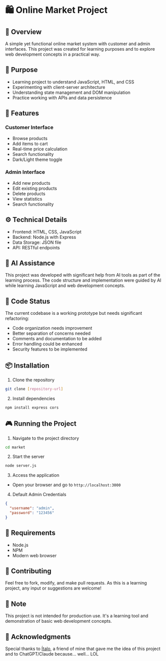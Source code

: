 # 🛍️ Online Market Project

## 📝 Overview
A simple yet functional online market system with customer and admin interfaces. This project was created for learning purposes and to explore web development concepts in a practical way.

## 🎯 Purpose
- Learning project to understand JavaScript, HTML, and CSS
- Experimenting with client-server architecture
- Understanding state management and DOM manipulation
- Practice working with APIs and data persistence

## 🚀 Features
### Customer Interface
- Browse products
- Add items to cart
- Real-time price calculation
- Search functionality
- Dark/Light theme toggle

### Admin Interface
- Add new products
- Edit existing products
- Delete products
- View statistics
- Search functionality

## ⚙️ Technical Details
- Frontend: HTML, CSS, JavaScript
- Backend: Node.js with Express
- Data Storage: JSON file
- API: RESTful endpoints

## 🤖 AI Assistance
This project was developed with significant help from AI tools as part of the learning process. The code structure and implementation were guided by AI while learning JavaScript and web development concepts.

## 🚧 Code Status
The current codebase is a working prototype but needs significant refactoring:
- Code organization needs improvement
- Better separation of concerns needed
- Comments and documentation to be added
- Error handling could be enhanced
- Security features to be implemented

## 📦 Installation
1. Clone the repository
```bash
git clone [repository-url]
```

2. Install dependencies
```bash
npm install express cors
```

## 🎮 Running the Project
1. Navigate to the project directory
```bash
cd market
```

2. Start the server
```bash
node server.js
```

3. Access the application
- Open your browser and go to `http://localhost:3000`

4. Default Admin Credentials
```json
{
  "username": "admin",
  "password": "123456"
}
```

## 🔧 Requirements
- Node.js
- NPM
- Modern web browser

## 👥 Contributing
Feel free to fork, modify, and make pull requests. As this is a learning project, any input or suggestions are welcome!

## 📝 Note
This project is not intended for production use. It's a learning tool and demonstration of basic web development concepts.

## 🙏 Acknowledgments
Special thanks to [Ítalo](https://github.com/Italo-Schezar), a friend of mine that gave me the idea of this project and to ChatGPT/Claude because... well... LOL
